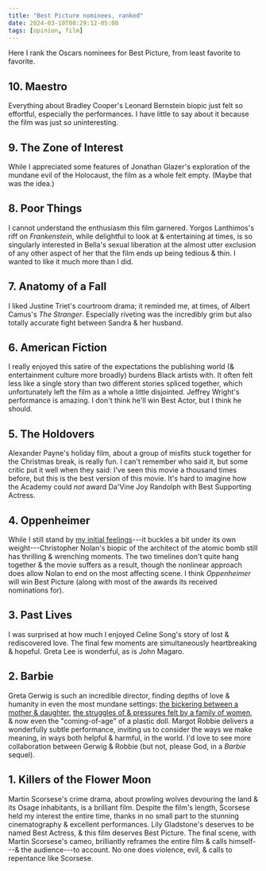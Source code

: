 ```yaml
---
title: "Best Picture nominees, ranked"
date: 2024-03-10T08:29:12-05:00
tags: [opinion, film]
---
```


Here I rank the Oscars nominees for Best Picture, from least favorite to favorite.

## 10. Maestro

Everything about Bradley Cooper's Leonard Bernstein biopic just felt so effortful, especially the performances. I have little to say about it because the film was just so uninteresting.

## 9. The Zone of Interest

While I appreciated some features of Jonathan Glazer's exploration of the mundane evil of the Holocaust, the film as a whole felt empty. (Maybe that was the idea.)

## 8. Poor Things

I cannot understand the enthusiasm this film garnered. Yorgos Lanthimos's riff on *Frankenstein*, while delightful to look at & entertaining at times, is so singularly interested in Bella's sexual liberation at the almost utter exclusion of any other aspect of her that the film ends up being tedious & thin. I wanted to like it much more than I did.

## 7. Anatomy of a Fall

I liked Justine Triet's courtroom drama; it reminded me, at times, of Albert Camus's *The Stranger*. Especially riveting was the incredibly grim but also totally accurate fight between Sandra & her husband.

## 6. American Fiction

I really enjoyed this satire of the expectations the publishing world (& entertainment culture more broadly) burdens Black artists with. It often felt less like a single story than two different stories spliced together, which unfortunately left the film as a whole a little disjointed. Jeffrey Wright's performance is amazing. I don't think he'll win Best Actor, but I think he should.

## 5. The Holdovers

Alexander Payne's holiday film, about a group of misfits stuck together for the Christmas break, is really fun. I can't remember who said it, but some critic put it well when they said: I've seen this movie a thousand times before, but this is the best version of this movie. It's hard to imagine how the Academy could *not* award Da'Vine Joy Randolph with Best Supporting Actress.

## 4. Oppenheimer

While I still stand by [my initial feelings](https://blog.andrewbelfield.com/posts/20230724_barbenheimer/)---it buckles a bit under its own weight---Christopher Nolan's biopic of the architect of the atomic bomb still has thrilling & wrenching moments. The two timelines don't quite hang together & the movie suffers as a result, though the nonlinear approach does allow Nolan to end on the most affecting scene. I think *Oppenheimer* will win Best Picture (along with most of the awards its received nominations for).

## 3. Past Lives

I was surprised at how much I enjoyed Celine Song's story of lost & rediscovered love. The final few moments are simultaneously heartbreaking & hopeful. Greta Lee is wonderful, as is John Magaro.

## 2. Barbie

Greta Gerwig is such an incredible director, finding depths of love & humanity in even the most mundane settings: [the bickering between a mother & daughter](https://www.youtube.com/watch?v=cNi_HC839Wo), [the struggles of & pressures felt by a family of women](https://www.youtube.com/watch?v=AST2-4db4ic), & now even the "coming-of-age" of a plastic doll. Margot Robbie delivers a wonderfully subtle performance, inviting us to consider the ways we make meaning, in ways both helpful & harmful, in the world. I'd love to see more collaboration between Gerwig & Robbie (but not, please God, in a *Barbie* sequel).

## 1. Killers of the Flower Moon

Martin Scorsese's crime drama, about prowling wolves devouring the land & its Osage inhabitants, is a brilliant film. Despite the film's length, Scorsese held my interest the entire time, thanks in no small part to the stunning cinematography & excellent performances. Lily Gladstone's deserves to be named Best Actress, & this film deserves Best Picture. The final scene, with Martin Scorsese's cameo, brilliantly reframes the entire film & calls himself---& the audience---to account. No one does violence, evil, & calls to repentance like Scorsese.
